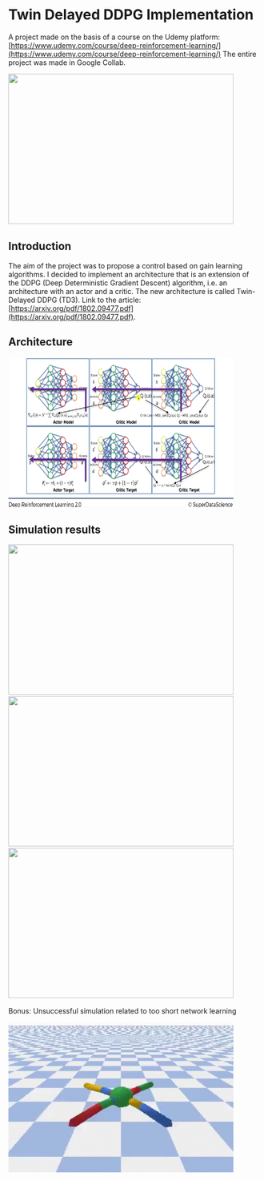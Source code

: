 # Twin Delayed DDPG Implementation
A project made on the basis of a course on the Udemy platform:  [https://www.udemy.com/course/deep-reinforcement-learning/](https://www.udemy.com/course/deep-reinforcement-learning/)
The entire project was made in Google Collab.

<img src="assets/Ant.gif" width="450" height="300">

## Introduction
The aim of the project was to propose a control based on gain learning algorithms. I decided to implement an architecture that is an extension of the DDPG (Deep Deterministic Gradient Descent) algorithm, i.e. an architecture with an actor and a critic. 
The new architecture is called Twin-Delayed DDPG (TD3). Link to the article: [https://arxiv.org/pdf/1802.09477.pdf](https://arxiv.org/pdf/1802.09477.pdf).

## Architecture

<img src="assets/architecture.png" width="450" height="300">


## Simulation results

<img src="assets/HalfCheetah.gif" width="450" height="300">

<img src="assets/Hooper.gif" width="450" height="300">

<img src="assets/Walker.gif" width="450" height="300">

Bonus:
Unsuccessful simulation related to too short network learning 

<img src="assets/ant_fail.gif" width="450" height="300">
